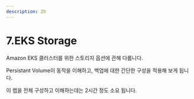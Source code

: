 ```yaml
---
description: 2h
---
```


# 7.EKS Storage

Amazon EKS 클러스터를 위한 스토리지 옵션에 관해 다룹니다.

Persistant Volume이 동작을 이해하고, 백업에 대한 간단한 구성을 적용해 보게 됩니다.

이 랩을 전체 구성하고 이해하는데는 2시간 정도 소요 됩니다. 

